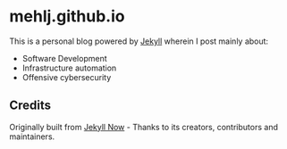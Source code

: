 # mehlj.github.io

This is a personal blog powered by [Jekyll](https://github.com/jekyll/jekyll) wherein I post mainly about:
* Software Development
* Infrastructure automation
* Offensive cybersecurity

## Credits

Originally built from [Jekyll Now](https://github.com/barryclark/jekyll-now) - Thanks to its creators, contributors and maintainers.
